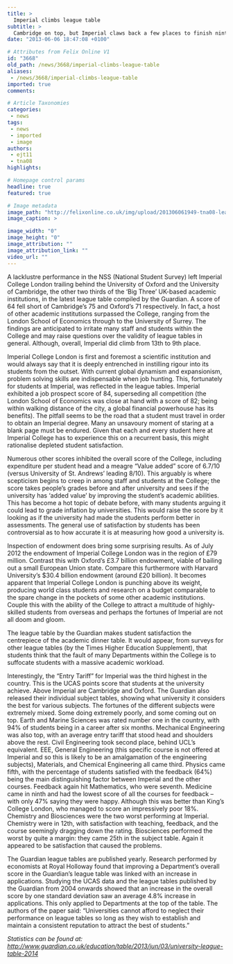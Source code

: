 ```yaml
---
title: >
  Imperial climbs league table
subtitle: >
  Cambridge on top, but Imperial claws back a few places to finish ninth in the Guardian league table.
date: "2013-06-06 18:47:08 +0100"

# Attributes from Felix Online V1
id: "3668"
old_path: /news/3668/imperial-climbs-league-table
aliases:
 - /news/3668/imperial-climbs-league-table
imported: true
comments:

# Article Taxonomies
categories:
 - news
tags:
 - news
 - imported
 - image
authors:
 - ejt11
 - tna08
highlights:

# Homepage control params
headline: true
featured: true

# Image metadata
image_path: "http://felixonline.co.uk/img/upload/201306061949-tna08-league-table-cliff-face-final_final.jpg"
image_caption: >

image_width: "0"
image_height: "0"
image_attribution: ""
image_attribution_link: ""
video_url: ""
---
```


A lacklustre performance in the NSS (National Student Survey) left Imperial College London trailing behind the University of Oxford and the University of Cambridge, the other two thirds of the ‘Big Three’ UK-based academic institutions, in the latest league table compiled by the Guardian. A score of 64 fell short of Cambridge’s 75 and Oxford’s 71 respectively. In fact, a host of other academic institutions surpassed the College, ranging from the London School of Economics through to the University of Surrey. The findings are anticipated to irritate many staff and students within the College and may raise questions over the validity of league tables in general. Although, overall, Imperial did climb from 13th to 9th place.

Imperial College London is first and foremost a scientific institution and would always say that it is deeply entrenched in instilling rigour into its students from the outset. With current global dynamism and expansionism, problem solving skills are indispensable when job hunting. This, fortunately for students at Imperial, was reflected in the league tables. Imperial exhibited a job prospect score of 84, superseding all competition (the London School of Economics was close at hand with a score of 82; being within walking distance of the city, a global financial powerhouse has its benefits). The pitfall seems to be the road that a student must travel in order to obtain an Imperial degree. Many an unsavoury moment of staring at a blank page must be endured. Given that each and every student here at Imperial College has to experience this on a recurrent basis, this might rationalise depleted student satisfaction.

Numerous other scores inhibited the overall score of the College, including expenditure per student head and a meagre “Value added” score of 6.7/10 (versus University of St. Andrews’ leading 8/10). This arguably is where scepticism begins to creep in among staff and students at the College; the score takes people’s grades before and after university and sees if the university has ‘added value’ by improving the student’s academic abilities. This has become a hot topic of debate before, with many students arguing it could lead to grade inflation by universities. This would raise the score by it looking as if the university had made the students perform better in assessments. The general use of satisfaction by students has been controversial as to how accurate it is at measuring how good a university is.

Inspection of endowment does bring some surprising results. As of July 2012 the endowment of Imperial College London was in the region of £79 million. Contrast this with Oxford’s £3.7 billion endowment, viable of bailing out a small European Union state. Compare this furthermore with Harvard University’s $30.4 billion endowment (around £20 billion). It becomes apparent that Imperial College London is punching above its weight, producing world class students and research on a budget comparable to the spare change in the pockets of some other academic institutions. Couple this with the ability of the College to attract a multitude of highly-skilled students from overseas and perhaps the fortunes of Imperial are not all doom and gloom.

The league table by the Guardian makes student satisfaction the centrepiece of the academic dinner table. It would appear, from surveys for other league tables (by the Times Higher Education Supplement), that students think that the fault of many Departments within the College is to suffocate students with a massive academic workload.

Interestingly, the “Entry Tariff” for Imperial was the third highest in the country. This is the UCAS points score that students at the university achieve. Above Imperial are Cambridge and Oxford.
 The Guardian also released their individual subject tables, showing what university it considers the best for various subjects. The fortunes of the different subjects were extremely mixed. Some doing extremely poorly, and some coming out on top. Earth and Marine Sciences was rated number one in the country, with 94% of students being in a career after six months. Mechanical Engineering was also top, with an average entry tariff that stood head and shoulders above the rest. Civil Engineering took second place, behind UCL’s equivalent. EEE, General Engineering (this specific course is not offered at Imperial and so this is likely to be an amalgamation of the engineering subjects), Materials, and Chemical Engineering all came third. Physics came fifth, with the percentage of students satisfied with the feedback (64%) being the main distinguishing factor between Imperial and the other courses. Feedback again hit Mathematics, who were seventh. Medicine came in ninth and had the lowest score of all the courses for feedback – with only 47% saying they were happy. Although this was better than King’s College London, who managed to score an impressively poor 18%. Chemistry and Biosciences were the two worst performing at Imperial. Chemistry were in 12th, with satisfaction with teaching, feedback, and the course seemingly dragging down the rating. Biosciences performed the worst by quite a margin: they came 25th in the subject table. Again it appeared to be satisfaction that caused the problems.

The Guardian league tables are published yearly. Research performed by economists at Royal Holloway found that improving a Department’s overall score in the Guardian’s league table was linked with an increase in applications. Studying the UCAS data and the league tables published by the Guardian from 2004 onwards showed that an increase in the overall score by one standard deviation saw an average 4.8% increase in applications. This only applied to Departments at the top of the table. The authors of the paper said: “Universities cannot afford to neglect their performance on league tables so long as they wish to establish and maintain a consistent reputation to attract the best of students.”

_Statistics can be found at: <http://www.guardian.co.uk/education/table/2013/jun/03/university-league-table-2014>_
